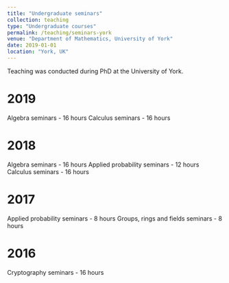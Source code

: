 ```yaml
---
title: "Undergraduate seminars"
collection: teaching
type: "Undergraduate courses"
permalink: /teaching/seminars-york
venue: "Department of Mathematics, University of York"
date: 2019-01-01
location: "York, UK"
---
```


Teaching was conducted during PhD at the University of York.

2019
======
Algebra seminars - 16 hours
Calculus seminars - 16 hours

2018
======
Algebra seminars - 16 hours
Applied probability seminars - 12 hours
Calculus seminars - 16 hours

2017
======
Applied probability seminars - 8 hours
Groups, rings and fields seminars - 8 hours

2016
======
Cryptography seminars - 16 hours
